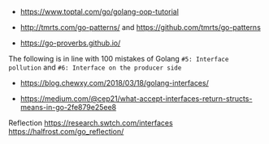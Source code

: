 * https://www.toptal.com/go/golang-oop-tutorial

* http://tmrts.com/go-patterns/ and https://github.com/tmrts/go-patterns

* https://go-proverbs.github.io/

The following is in line with 100 mistakes of Golang `#5: Interface pollution` and `#6: Interface on the producer
side`
* https://blog.chewxy.com/2018/03/18/golang-interfaces/

* https://medium.com/@cep21/what-accept-interfaces-return-structs-means-in-go-2fe879e25ee8


Reflection
https://research.swtch.com/interfaces
https://halfrost.com/go_reflection/
